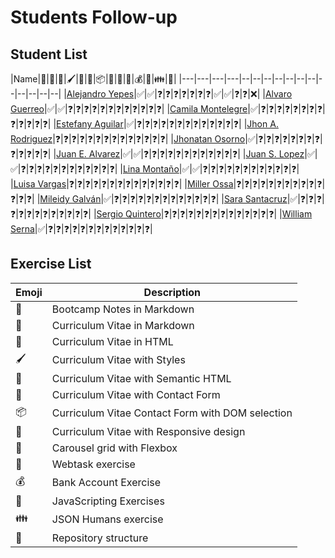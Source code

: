 # Students Follow-up

## Student List
|Name|📝|📕|📗|🖌|📘|📙|📦|🚀|🎠|💾|💰|💽|👪|🔧|
|---|---|---|---|--|--|--|--|--|--|--|--|--|--|--|--|
|[Alejandro Yepes](https://github.com/lexoye/frontend-bootcamp)|✅|✅|❓|❓|❓|❓|❓|❓|❓|✅|✅|❓|❓|❌|
|[Alvaro Guerreo](https://github.com/alvarojguerrero/bootcamp-frontend)|✅|✅|❓|❓|❓|❓|❓|❓|❓|❓|❓|❓|❓|❓|
|[Camila Montelegre](https://github.com/camimontealegre/bootcamp-frontend)|✅|❓|❓|❓|❓|❓|❓|❓|❓|❓|❓|❓|❓|❓|
|[Estefany Aguilar](https://github.com/teffcode/BOOTCAMP_FRONTEND)|✅|❓|❓|❓|❓|❓|❓|❓|❓|❓|❓|❓|❓|❓|
|[Jhon A. Rodriguez](https://github.com/slimshady060/bootcam-frontend)|❓|❓|❓|❓|❓|❓|❓|❓|❓|❓|❓|❓|❓|❓|
|[Jhonatan Osorno](https://github.com/milkyway8/Front_End_Bootcamp)|✅|❓|❓|❓|❓|❓|❓|❓|❓|❓|❓|❓|❓|❓|
|[Juan E. Alvarez](https://github.com/juannestebann1/bootcamp-frontend)|✅|✅|❓|❓|❓|❓|❓|❓|❓|❓|❓|❓|❓|❓|
|[Juan S. Lopez](https://github.com/sebastian77790/frontend-bootcamp)|✅|✅|❓|❓|❓|❓|❓|❓|❓|❓|❓|❓|❓|❓|
|[Lina Montaño](https://github.com/linamontano/FrontEnd_BootCamp)|✅|✅|❓|❓|❓|❓|❓|❓|❓|❓|❓|❓|❓|❓|
|[Luisa Vargas](https://github.com/luiivg9410/frontend-bootcamp)|❓|❓|❓|❓|❓|❓|❓|❓|❓|❓|❓|❓|❓|❓|
|[Miller Ossa](https://github.com/millerOZ/bootcamp-frontend)|❓|❓|❓|❓|❓|❓|❓|❓|❓|❓|❓|❓|❓|❓|
|[Mileidy Galván](https://github.com/Mileidy25/FrontEnd-Bootcamp)|✅|❓|❓|❓|❓|❓|❓|❓|❓|❓|❓|❓|❓|❓|
|[Sara Santacruz](https://github.com/SaraIsabelSantacruz/bootcamp-frontend)|✅|❓|❓|❓|❓|❓|❓|❓|❓|❓|❓|❓|❓|❓|
|[Sergio Quintero](https://github.com/checho221/frontend-bootcamp)|❓|❓|❓|❓|❓|❓|❓|❓|❓|❓|❓|❓|❓|❓|
|[William Serna](https://github.com/wsernalaverde/frontend-bootcamp)|✅|❓|❓|❓|❓|❓|❓|❓|❓|❓|❓|❓|❓|❓|

## Exercise List
|Emoji|Description|
|---|---|
|📝|Bootcamp Notes in Markdown|
|📕|Curriculum Vitae in Markdown|
|📗|Curriculum Vitae in HTML|
|🖌|Curriculum Vitae with Styles|
|📘|Curriculum Vitae with Semantic HTML|
|📙|Curriculum Vitae with Contact Form|
|📦|Curriculum Vitae Contact Form with DOM selection|
|🚀|Curriculum Vitae with Responsive design|
|🎠|Carousel grid with Flexbox|
|💾|Webtask exercise|
|💰|Bank Account Exercise|
|💽|JavaScripting Exercises|
|👪|JSON Humans exercise|
|🔧|Repository structure|
